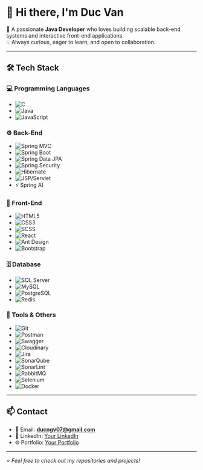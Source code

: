 # 👋 Hi there, I'm Duc Van  

🚀 A passionate **Java Developer** who loves building scalable back-end systems and interactive front-end applications.  
💡 Always curious, eager to learn, and open to collaboration.  

---

## 🛠️ Tech Stack  

### 💻 Programming Languages  
- ![C](https://img.shields.io/badge/C-00599C?style=flat&logo=c&logoColor=white)  
- ![Java](https://img.shields.io/badge/Java-ED8B00?style=flat&logo=openjdk&logoColor=white)  
- ![JavaScript](https://img.shields.io/badge/JavaScript-F7DF1E?style=flat&logo=javascript&logoColor=black)  

### ⚙️ Back-End  
- ![Spring MVC](https://img.shields.io/badge/Spring%20MVC-6DB33F?style=flat&logo=spring&logoColor=white)  
- ![Spring Boot](https://img.shields.io/badge/Spring%20Boot-6DB33F?style=flat&logo=springboot&logoColor=white)  
- ![Spring Data JPA](https://img.shields.io/badge/Spring%20Data%20JPA-6DB33F?style=flat&logo=spring&logoColor=white)  
- ![Spring Security](https://img.shields.io/badge/Spring%20Security-6DB33F?style=flat&logo=springsecurity&logoColor=white)  
- ![Hibernate](https://img.shields.io/badge/Hibernate-59666C?style=flat&logo=hibernate&logoColor=white)  
- ![JSP/Servlet](https://img.shields.io/badge/JSP%2FServlet-007396?style=flat&logo=java&logoColor=white)  
- ⚡ Spring AI  

### 🎨 Front-End  
- ![HTML5](https://img.shields.io/badge/HTML5-E34F26?style=flat&logo=html5&logoColor=white)  
- ![CSS3](https://img.shields.io/badge/CSS3-1572B6?style=flat&logo=css3&logoColor=white)  
- ![SCSS](https://img.shields.io/badge/SCSS-CC6699?style=flat&logo=sass&logoColor=white)  
- ![React](https://img.shields.io/badge/React-20232A?style=flat&logo=react&logoColor=61DAFB)  
- ![Ant Design](https://img.shields.io/badge/Ant%20Design-0170FE?style=flat&logo=antdesign&logoColor=white)  
- ![Bootstrap](https://img.shields.io/badge/Bootstrap-563D7C?style=flat&logo=bootstrap&logoColor=white)  

### 🗄️ Database  
- ![SQL Server](https://img.shields.io/badge/SQL%20Server-CC2927?style=flat&logo=microsoftsqlserver&logoColor=white)  
- ![MySQL](https://img.shields.io/badge/MySQL-4479A1?style=flat&logo=mysql&logoColor=white)  
- ![PostgreSQL](https://img.shields.io/badge/PostgreSQL-4169E1?style=flat&logo=postgresql&logoColor=white)  
- ![Redis](https://img.shields.io/badge/Redis-DC382D?style=flat&logo=redis&logoColor=white)  

### 🔧 Tools & Others  
- ![Git](https://img.shields.io/badge/Git-F05032?style=flat&logo=git&logoColor=white)  
- ![Postman](https://img.shields.io/badge/Postman-FF6C37?style=flat&logo=postman&logoColor=white)  
- ![Swagger](https://img.shields.io/badge/Swagger-85EA2D?style=flat&logo=swagger&logoColor=black)  
- ![Cloudinary](https://img.shields.io/badge/Cloudinary-3448C5?style=flat&logo=cloudinary&logoColor=white)  
- ![Jira](https://img.shields.io/badge/Jira-0052CC?style=flat&logo=jira&logoColor=white)  
- ![SonarQube](https://img.shields.io/badge/SonarQube-4E9BCD?style=flat&logo=sonarqube&logoColor=white)  
- ![SonarLint](https://img.shields.io/badge/SonarLint-CB2029?style=flat&logo=sonarlint&logoColor=white)  
- ![RabbitMQ](https://img.shields.io/badge/RabbitMQ-FF6600?style=flat&logo=rabbitmq&logoColor=white)  
- ![Selenium](https://img.shields.io/badge/Selenium-43B02A?style=flat&logo=selenium&logoColor=white)  
- ![Docker](https://img.shields.io/badge/Docker-2496ED?style=flat&logo=docker&logoColor=white)  

---

## 📫 Contact  
- 📧 Email: **ducngv07@gmail.com**  
- 💼 LinkedIn: [Your LinkedIn](https://www.linkedin.com)  
- 🌐 Portfolio: [Your Portfolio](https://yourwebsite.com)  

---
⭐️ *Feel free to check out my repositories and projects!*  

